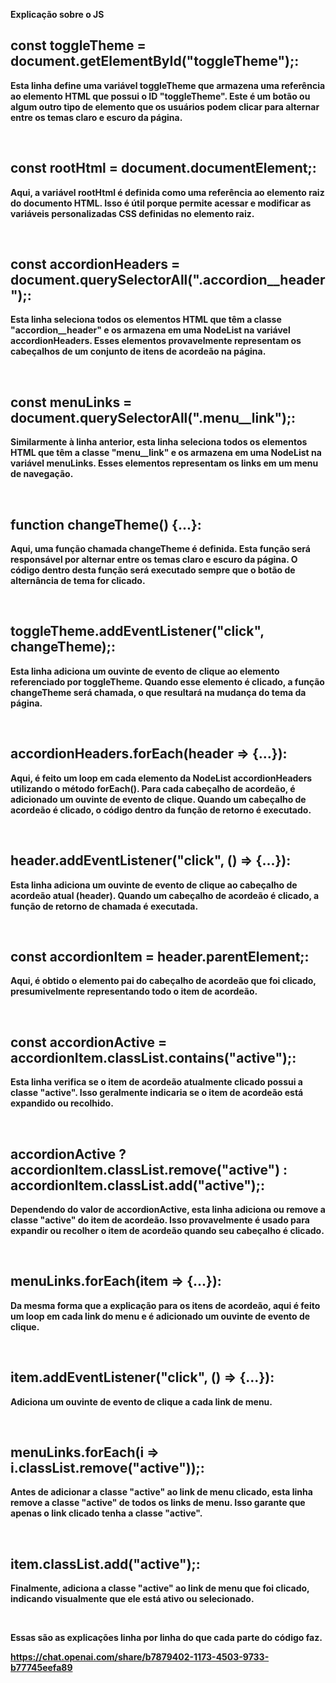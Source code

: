 <b> Explicação sobre o JS </br>


## const toggleTheme = document.getElementById("toggleTheme");: 
<p> Esta linha define uma variável toggleTheme que armazena uma referência ao elemento HTML que possui o ID "toggleTheme". 
Este é um botão ou algum outro tipo de elemento que os usuários podem clicar para alternar entre os temas claro e escuro da página. </p>
<br>


## const rootHtml = document.documentElement;: 
<p> Aqui, a variável rootHtml é definida como uma referência ao elemento raiz do documento HTML. 
Isso é útil porque permite acessar e modificar as variáveis personalizadas CSS definidas no elemento raiz. </p>
<br>

## const accordionHeaders = document.querySelectorAll(".accordion__header");:
<p> Esta linha seleciona todos os elementos HTML que têm a classe "accordion__header" e os armazena em uma NodeList na variável accordionHeaders.
Esses elementos provavelmente representam os cabeçalhos de um conjunto de itens de acordeão na página.  </p>
<br>

## const menuLinks = document.querySelectorAll(".menu__link");: 
<p>  Similarmente à linha anterior, esta linha seleciona todos os elementos HTML que têm a classe "menu__link"
e os armazena em uma NodeList na variável menuLinks. 
Esses elementos representam os links em um menu de navegação. </p>
<br>

## function changeTheme() {...}: 
<p> Aqui, uma função chamada changeTheme é definida. Esta função será responsável por alternar entre os temas claro e escuro da página.
  O código dentro desta função será executado sempre que o botão de alternância de tema for clicado. </p>
<br>

## toggleTheme.addEventListener("click", changeTheme);:
<p> Esta linha adiciona um ouvinte de evento de clique ao elemento referenciado por toggleTheme.
Quando esse elemento é clicado, a função changeTheme será chamada, o que resultará na mudança do tema da página. </p>
<br>

## accordionHeaders.forEach(header => {...}): 
<p> Aqui, é feito um loop em cada elemento da NodeList accordionHeaders utilizando o método forEach().
Para cada cabeçalho de acordeão, é adicionado um ouvinte de evento de clique. Quando um cabeçalho de acordeão é clicado,
o código dentro da função de retorno é executado. </p>
<br>

## header.addEventListener("click", () => {...}): 
<p> Esta linha adiciona um ouvinte de evento de clique ao cabeçalho de acordeão atual (header).
Quando um cabeçalho de acordeão é clicado, a função de retorno de chamada é executada. </p>
<br>

## const accordionItem = header.parentElement;:
<p> Aqui, é obtido o elemento pai do cabeçalho de acordeão que foi clicado, 
  presumivelmente representando todo o item de acordeão. </p>
<br>

## const accordionActive = accordionItem.classList.contains("active");: 
<p> Esta linha verifica se o item de acordeão atualmente clicado possui a classe "active".
  Isso geralmente indicaria se o item de acordeão está expandido ou recolhido. </p>
<br>


## accordionActive ? accordionItem.classList.remove("active") : accordionItem.classList.add("active");:
<p> Dependendo do valor de accordionActive, esta linha adiciona ou remove a classe "active" do item de acordeão.
  Isso provavelmente é usado para expandir ou recolher o item de acordeão quando seu cabeçalho é clicado. </p>
<br>


## menuLinks.forEach(item => {...}): 
<p> Da mesma forma que a explicação para os itens de acordeão,
aqui é feito um loop em cada link do menu e é adicionado um ouvinte de evento de clique. </p>
<br>


## item.addEventListener("click", () => {...}): 
<p> Adiciona um ouvinte de evento de clique a cada link de menu. </p>
<br>


## menuLinks.forEach(i => i.classList.remove("active"));: 
<p> Antes de adicionar a classe "active" ao link de menu clicado, 
esta linha remove a classe "active" de todos os links de menu. Isso garante que apenas o link clicado tenha a classe "active".  </p>
<br>


## item.classList.add("active");: 
<p> Finalmente, adiciona a classe "active" ao link de menu que foi clicado,
indicando visualmente que ele está ativo ou selecionado. </p>
<br>


Essas são as explicações linha por linha do que cada parte do código faz.



https://chat.openai.com/share/b7879402-1173-4503-9733-b77745eefa89

